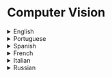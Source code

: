 # Computer Vision

<details>
  <summary>English</summary>
  
  ### Materials
- [Wikipedia - Computer Vision](https://en.wikipedia.org/wiki/Computer_vision)
- [History of Computer Vision](https://www.sas.com/en_us/insights/analytics/computer-vision.html)
- [Learn Computer Vision - Kaggle](https://www.kaggle.com/learn/computer-vision)
- [MIT News](https://news.mit.edu/topic/computer-vision)
- [Microsoft Azure](https://azure.microsoft.com/en-us/services/cognitive-services/computer-vision/)
- [Introduction to Computer Vision](https://blog.algorithmia.com/introduction-to-computer-vision/)
- [How to do everything in Computer Vision](https://towardsdatascience.com/how-to-do-everything-in-computer-vision-2b442c469928)
- [The Anciente Secrets of Computer Vision](https://pjreddie.com/courses/computer-vision/)
- [Facebook Research](https://research.fb.com/category/computer-vision/)
- [How Computer Vision Works](https://gumgum.com/what-is-computer-vision)
- [What is Computer Vision?](https://hayo.io/computer-vision/)
- [Computer Vision and Pattern Recognition](https://arxiv.org/list/cs.CV/recent)
- [Computer Vision Labs](https://www.nottingham.ac.uk/research/groups/cvl/recent-publications/recent-publications.aspx)
- [University of Southern California](https://www-bcf.usc.edu/~nevatia/publication.html)
- [Reddit Community](https://www.reddit.com/r/computervision/)
- [ETH Zürich](http://www.vision.ee.ethz.ch/en/)
- [Mitsubishi Laboratories](http://www.merl.com/research/computer-vision)
- [Analytics India](https://www.analyticsindiamag.com/what-is-the-difference-between-computer-vision-and-image-processing/)
- [CSCI 512, Lectures](https://inside.mines.edu/~whoff/courses/EENG512/lectures/)
- [ECE549: Computer Vision](http://slazebni.cs.illinois.edu/spring18/)
- [Computer Vision and Image Analysis](https://www.edx.org/course/computer-vision-image-analysis-3)
- [CVLab@StonyBrook](https://www3.cs.stonybrook.edu/~cvl/pub.html)
- [A Year in Computer Vision](http://www.themtank.org/a-year-in-computer-vision)
- [Computer Vision, CSCI-GA](https://cs.nyu.edu/~fergus/teaching/vision/index.html)
- [University of Freiburg](https://lmb.informatik.uni-freiburg.de/research/research.php)
- [Georgia Tech CS 4476 Fall 2019](https://dellaert.github.io/19F-4476/index.html)
- [CSCI 1430: Introduction to Computer Vision](https://browncsci1430.github.io/webpage/index.html)
- [6.869 Advances in Computer Vision](https://people.csail.mit.edu/torralba/courses/6.869/6.869.computervision.htm)
- [CSCI 1430: Introduction to Computer Vision](https://cs.brown.edu/courses/cs143/)
- [INFOMCV Computer Vision](http://www.cs.uu.nl/docs/vakken/mcv/curriculum.html)
- [CV Online](http://homepages.inf.ed.ac.uk/rbf/CVonline/)
- [Computer Vision Models](http://www.computervisionmodels.com/)
- [Columbia University](http://www.cs.columbia.edu/CAVE/publications/)
- [Center for Research in Computer Vision](http://crcv.ucf.edu/)
- [Prof. Dr. Björn Ommer](https://hci.iwr.uni-heidelberg.de/Staff/bommer/)
- [Computer Vision Courses](http://www.wisdom.weizmann.ac.il/~/vision/courses.html)
- [Vision Stanford](http://vision.stanford.edu/)
- [Princeton Visual AI Lab](https://visualai.princeton.edu/research.html)
- [Vision Lab UMASS](http://vis-www.cs.umass.edu/publications.html)
- [Wolfram Computer Vision](https://reference.wolfram.com/language/guide/ComputerVision.html)
- [16-385 Computer Vision](https://www.cs.cmu.edu/~16385/)
- [Nvidia Comp Vision](https://www.nvidia.com/object/imaging_comp_vision.html)
- [CSE 559A Computer Vision](https://www.cse.wustl.edu/~ayan/courses/cse559a/)
- [IU Computer Vision Lab](http://vision.soic.indiana.edu/publications/)
- [CSE/EE486 Computer Vision I](http://www.cse.psu.edu/~rtc12/CSE486/)
- [Introduction to Computer Vision](http://cecas.clemson.edu/~ahoover/ece431/)
- [Tampere University of Technology](http://vision.cs.tut.fi/publications_by_year)
- [GoCV](https://gocv.io/)
- [Michigan State University](http://cvlab.cse.msu.edu/category/publications.html)
- [IST Austria](http://pub.ist.ac.at/~chl/publications.html)
- [Computational Vision Caltech](http://www.vision.caltech.edu/publications/publications.html)
- [OpenCV](https://opencv.org/)
- [PyImageSearch](https://www.pyimagesearch.com/)
- [Kaggle Computer Vision](https://www.kaggle.com/dansbecker/intro-to-deep-learning-and-computer-vision)
- [J G Daugman Lectures](https://www.cl.cam.ac.uk/teaching/0809/CompVision/CompVisNotes.pdf)
- [CS 131 Lectures](http://vision.stanford.edu/teaching/cs131_fall1617/lectures/)
- [Fundamentals of Computer Vision](http://crcv.ucf.edu/gauss/BOOK.PDF)
- [COMP 4900C: Introduction to Computer Vision](https://people.scs.carleton.ca/~c_shu/Courses/comp4900d/)
- [CSE 455 Lectures](https://courses.cs.washington.edu/courses/cse455/09wi/Lects/)
- [An Introduction to Computer Vision](http://users.eecs.northwestern.edu/~yingwu/teaching/EECS432/Notes/intro.pdf)
- [Handbook of Computer Vision Algorithms](https://www.cise.ufl.edu/~jnw/CVAIIA/handbook-chap1.pdf)
- [CS Toronto](https://www.cs.toronto.edu/~urtasun/courses/CV/lecture01.pdf)
- [Handbook of Computer Vision and Applications](https://pdfs.semanticscholar.org/fbe6/319a23088de50031918d2161050c05137737.pdf)
- [Computer Vision: Algorithms and Applications](http://szeliski.org/Book/drafts/SzeliskiBook_20100903_draft.pdf)
- [Computer Vision A Modern Approach](http://cmuems.com/excap/readings/forsyth-ponce-computer-vision-a-modern-approach.pdf)
- [Programming Computer Vision with Python](http://programmingcomputervision.com/downloads/ProgrammingComputerVision_CCdraft.pdf)
- [Computer Vision: Evolution and Promise](https://cds.cern.ch/record/400313/files/p21.pdf)
- [Computer Vision Book](http://nana.lecturer.pens.ac.id/index_files/referensi/computer_vision/Computer%20Vision.pdf)
- [A Year in Computer Vision](http://www.themtank.org/pdfs/AYearofComputerVisionPDF.pdf)
- [Machine Learning in Computer Vision](https://www.cs.princeton.edu/courses/archive/spr07/cos424/lectures/li-guest-lecture.pdf)
- [Introduction to Machine Vision](https://www.assemblymag.com/ext/resources/White_Papers/Sep16/Introduction-to-Machine-Vision.pdf)
- [Computer Vision for Autonomous Navigation](https://www.ri.cmu.edu/pub_files/pub3/hebert_martial_1988_3/hebert_martial_1988_3.pdf)
- [Augmented Reality Meets Computer Vision](http://www.cvlibs.net/publications/Alhaija2018IJCV.pdf)
- [The Fundamentals of Machine Vision](https://www.visiononline.org/userAssets/aiaUploads/file/T1-The-Fundamentals-of-Machine-Vision.pdf)
- [Introduction to Computer Vision](https://people.cs.umass.edu/~elm/Teaching/Docs/IntroCV_1_19_11.pdf)
- [Deep Learning in Computer Vision](http://www.scs.ryerson.ca/~kosta/DLinCV/DLinCV.html)
- [Structured Learning and Prediction in CV](https://pub.ist.ac.at/~chl/papers/nowozin-fnt2011.pdf)
- [Computer Vision for Fruit Harvesting Robots](http://citeseerx.ist.psu.edu/viewdoc/download?doi=10.1.1.298.2555&amp;rep=rep1&amp;type=pdf)
- [An Invitation to 3-D Vision](https://www.eecis.udel.edu/~cer/arv/readings/old_mkss.pdf)
- [Geometric Modeling for Computer Vision](https://apps.dtic.mil/dtic/tr/fulltext/u2/a002261.pdf)
- [Introduction to CV](https://filebox.ece.vt.edu/~jbhuang/teaching/ece5554-4554/fa16/lectures/Lecture_01_Introduction.pdf)
- [Face Recognition Using Eigenfaces](https://www.cs.ucsb.edu/~mturk/Papers/mturk-CVPR91.pdf)
- [Tracking Natural Events Through Social Media and CV](http://vision.soic.indiana.edu/papers/tracking2016mm.pdf)
- [Learning OpenCV](http://www-cs.ccny.cuny.edu/~wolberg/capstone/opencv/LearningOpenCV.pdf)
- [Mastering OpenCV](https://www.cs.ccu.edu.tw/~damon/photo/,OpenCV/,Mastering_OpenCV.pdf)
- [IIT Madras](http://www.cse.iitm.ac.in/~vplab/courses.html)
- [Stanford CV Course](https://www.youtube.com/watch?v=vT1JzLTH4G4&amp;list=PLf7L7Kg8_FNxHATtLwDceyh72QQL9pvpQ)
- [CS231n](https://www.youtube.com/playlist?list=PLkt2uSq6rBVctENoVBg1TpCC7OQi31AlC)
- [OpenCV Python Tutorials](https://www.youtube.com/watch?v=qCR2Weh64h4&list=PLzMcBGfZo4-lUA8uGjeXhBUUzPYc6vZRn&ab_channel=TechWithTim)
- [Advanced Computer Vision with Python](https://www.youtube.com/watch?v=01sAkU_NvOY)
- [Deploying a Deep Learning Model on Web and Mobile Applications Using TensorFlow](https://www.manning.com/liveproject/deploying-a-deep-learning-model-on-web-and-mobile-applications-using-tensorflow) 
</details>

<details>
  <summary>Portuguese</summary>
  
  ### Materials
- [O que é Visão Computacional](http://datascienceacademy.com.br/blog/o-que-e-visao-computacional/)
- [Prof. Suzana Mota](http://suzanamota.com/category/visao-computacional/)
- [Visão Computacional, INF2604](https://webserver2.tecgraf.puc-rio.br/~mgattass/ra/trb09/Guilherme/)
- [Visão Computacional UFBA](http://homes.dcc.ufba.br/~luizromario/Apresenta%C3%A7%C3%A3o%20de%20IA/Artigo%20(final).pdf)
- [Introdução a Visão Computacional](http://nca.ufma.br/~geraldo/vc/1.introducao.pdf)
- [Inteligência Artificial aplicada à Visão Computacional](http://www.inf.ufsc.br/~aldo.vw/visao/ia.html)
- [Visão Computacional UFPE](http://www.cin.ufpe.br/~cabm/visao/)
- [Aprenda Visão Computacional](https://medium.com/@suzana.svm/aprenda-vis%C3%A3o-computacional-a23010b58a2d)
- [OpenCV: Uma breve introdução à visão computacional](https://blog.cedrotech.com/opencv-uma-breve-introducao-visao-computacional-com-python/)
- [Métodos de visão computacional aplicáveis à ciência forense](http://repositorio.unicamp.br/jspui/handle/REPOSIP/275672)
- [Universidade Federal de Uberlândia](https://repositorio.ufu.br/handle/123456789/22130)
- [Introdução à Visão Computacional](https://www.embrapa.br/busca-de-publicacoes/-/publicacao/921243/introducao-a-visao-computacional-e-ao-processamento-de-imagens-com-opencv-modulo-i---processamento-de-imagens)
- [Técnicas de Visão Computacional](http://www.xbot.com.br/wp-content/uploads/2012/10/Disserta%C3%A7%C3%A3o_Guilherme_V4_revisado_pos_defesa-2_corrigido_final.pdf)
- [Etapas de um Sistemão de Visão Computacional](http://www.gpec.ucdb.br/pistori/apresentacoes/etapasVisaoComputacional.pdf)
- [Tópicos em Visão Computacional](http://www.gpec.ucdb.br/pistori/apresentacoes/tutorialVCPortugues.pdf)
- [Introdução a Visão Computacional com Python](http://professor.luzerna.ifc.edu.br/ricardo-antonello/wp-content/uploads/sites/8/2017/02/Livro-Introdu%C3%A7%C3%A3o-a-Vis%C3%A3o-Computacional-com-Python-e-OpenCV.pdf)
- [Visão Computacional Desafios e Oportunidades](https://www.ic.unicamp.br/~rocha/teaching/2012s1/mc949/aulas/2012-vision-lec-01.pdf)
- [Introdução a Visão Computacional usando OpenCV](https://www.researchgate.net/publication/41799461_Tutorial_Introducao_a_Visao_Computacional_usando_OpenCV)
- [Sistema de Visão Computacional](https://www.up.edu.br/blogs/engenharia-da-computacao/wp-content/uploads/sites/6/2015/06/2006.26.pdf)
- [Visão Computacional e Obtenção de Formas](https://www.maxwell.vrac.puc-rio.br/6951/6951_3.PDF)
- [Sistema de Visão Computacional para Classificação](https://www.univates.br/bdu/bitstream/10737/501/1/2013LucasGallon.pdf)
- [Aplicações da Visão Computacional em Biomedicina](https://web.fe.up.pt/~tavares/downloads/publications/comunicacoes/Apresentacao_JT-IIIJorBioengUBI.pdf)
- [Sistema de Visão Computacional para Reconhecimento](http://www.cin.ufpe.br/~tg/2018-1/wro-tg.pdf)
- [Aplicação de Algoritmos de Visão Computacional](https://www.cs.cornell.edu/~hauagge/files/pdf/hauagge_msc.pdf)
- [Visão Computacional e Interface Homem-Máquina](http://livros01.livrosgratis.com.br/cp057727.pdf)
- [Detecção Facial com a Biblioteca OpenCV](https://akiradev.netlify.app/posts/face-detection/)
</details>

<details>
  <summary>Spanish</summary>
  
  ### Materials
- [Introducción a la visión por Computador](https://www.edx.org/course/introduccion-la-vision-por-computador-uc3mx-isa-1x-0)
- [Visión por Computador](http://www.ehu.eus/ccwintco/uploads/d/d4/PresentacionMundoVirtual.pdf)
- [Visión Computacional](https://ccc.inaoep.mx/~esucar/Libros/vision-sucar-gomez.pdf)
- [Conceptos y Métodos en Visión por Computador](https://intranet.ceautomatica.es/sites/default/files/upload/8/files/ConceptosyMetodosenVxC.pdf)
- [Visión por Computador](http://ocw.uc3m.es/ingenieria-de-sistemas-y-automatica/sistemas-percepcion/material-de-clase-1/libro/capitulo-1.pdf)
- [Visión por Computador Aplicada a Robótica](http://www.alcabot.com/alcabot/seminario2006/SEM06_vision.pdf)
- [Visión por Computador](http://dmery.sitios.ing.uc.cl/Prints/Books/2004-ApuntesVision.pdf)
- [Sistemas de Percepción y Visión por Computador](http://dis.um.es/~alberto/material/percep.pdf)
- [Visión por Computador y Robotica Industrial](http://www.sc.ehu.es/ccwgrrom/transparencias/pdf-vision-1-transparencias/vision-robotica-indust.pdf)
- [Visión por Computador](http://www.dia.fi.upm.es/~lbaumela/vision/Seguimiento.pdf)
- [Identificación, Clasificación y Seguimiento de Objetos](http://ns2.une.edu.py:7004/repositorio/bitstream/handle/123456789/295/08_cantero_alcides.pdf?sequence=1&amp;isAllowed=y)
- [Visión Artificial](http://www.etitudela.com/celula/downloads/visionartificial.pdf)
- [Visión por Computadora](https://eva.fing.edu.uy/pluginfile.php/60246/mod_resource/content/1/computer_vision_v2.pdf)
- [Sistemas de Visión Artificial](http://www.crit.upc.edu/JCEE2011/pdf_ponencies/PDFs/17_11_11/Sistemas%20de%20Vision%20Artificial.pdf)
- [Visión Artificial Avanzada](http://www.uco.es/users/ma1fegan/2011-2012/vision/Temas/Vision-artificial.pdf)
- [Introducción a la Visión Artificial](http://www.sivartsl.com/descargas/artificial.pdf)
- [Tecnicas y Algoritmos Básicos](https://publicaciones.unirioja.es/catalogo/online/VisionArtificial.pdf)
- [Revistas Bolivianas](http://www.revistasbolivianas.org.bo/pdf/rits/n1/n1a46.pdf)
</details>

<details>
  <summary>French</summary>
  
  ### Materials
- [Vision par Ordinateur](http://devernay.free.fr/cours/vision/pdf/vision1_intro.pdf)
- [Vision par Ordinateur Slides](https://www.lirmm.fr/~wpuech/enseignement/DUT_info/VISION.pdf)
- [Vision par Ordinateur: Outils Fondamentaux](http://perception.inrialpes.fr/~Horaud/livre-fichiersPS/VO-HoraudMonga.pdf)
- [Fondements de la Vision par Ordinateur](http://info.usherbrooke.ca/ogodin/enseignement/imn459/chapitres/)
- [Recherches en Vision par Ordinateur](https://tel.archives-ouvertes.fr/tel-00080457/file/hdr_soumis.pdf)
- [Introduction à la Vision par Ordinateur](https://www.jcourtois.fr/uploads/report/Rapport_vision_par_ordinateur.pdf)
- [Traitement d'images et Vision](https://www-lisic.univ-littoral.fr/~porebski/Vision%20et%20Traitement%20d%27images.pdf)
- [Informatique Visuelle](https://team.inria.fr/steep/files/2015/03/c1_introduction_pretraitement_4pp.pdf)
- [Interprétation et Vision Cognitive](http://wcours.gel.ulaval.ca/2015/a/GIF7002/default/5notes/diapositives/pdf_A15/lectures%20supplementaires/C01b.pdf)
- [Vision par Ordinateur Introduction](https://www.iro.umontreal.ca/~roys/ift6145/intro-2x2.pdf)
- [Introduction à la Vision Par Ordinateur](http://www.isir.upmc.fr/UserFiles/File/Sio/Vision%20-%20MIS/Intro_Vision.pdf)
- [Vision par Ordinateur Project](http://stephane.ayache.perso.luminy.univ-amu.fr/zoom/cours/Cours/Deep/projet-vision.pdf)
</details>

<details>
  <summary>Italian</summary>
  
  ### Materials
- [Visione Artificiale](http://www.dsi.unive.it/~pelillo/Didattica/Old%20Stuff/VisioneArtificiale/Slide/Lezione%201.pdf)
- [Corso di Visione Artificiale](http://www.dsi.unive.it/~srotabul/files/vision/2010-2011/Visione-01-Introduzione.pdf)
- [La Visione Artificiale](https://vision.unipv.it/corsi/VisioneArtificiale/lucidi/VA-02.pdf)
- [La Visione Artificiale: Stato Dell'arte](http://services.area.trieste.it/docs/pubblicazioni/fusco.pdf)
- [Visione Artificiale](http://imagelab.ing.unimore.it/imagelab/pdf/accademiascienze_2010.pdf)
- [Materiale Luigi](http://unina.stidue.net/Elaborazione%20di%20Segnali%20Multimediali/Materiale/Luigi%20Di%20Stefano/)
- [Università Degli Studi di Parma](http://www.cs.unipr.it/Informatica/Tesi/Fabio_Sozzi_20090422.pdf)
</details>

<details>
  <summary>Russian</summary>
  
  ### Materials
- [Lektorium TV](https://www.lektorium.tv/course/22847)
- [Computer Vision](http://robocraft.ru/blog/computervision/)
- [MSU](http://teacher.msu.ru/sites/default/files/resursy/%D0%9A%D0%BE%D0%BD%D1%83%D1%88%D0%B8%D0%BD%20%D0%90.%D0%A1.%20%D0%9A%D0%BE%D0%BC%D0%BF%D1%8C%D1%8E%D1%82%D0%B5%D1%80%D0%BD%D0%BE%D0%B5%20%D0%B7%D1%80%D0%B5%D0%BD%D0%B8%D0%B5.pdf)
- [Presentation](http://is.ifmo.ru/news/news_folder/20171209.pdf)
- [Ingularis Lab](https://www.singularis-lab.com/docs/materials/CV.Introdution.pdf)
- [Machinelearning.ru](http://www.machinelearning.ru/wiki/images/7/70/VisilterIDP18.pdf)
</details>
